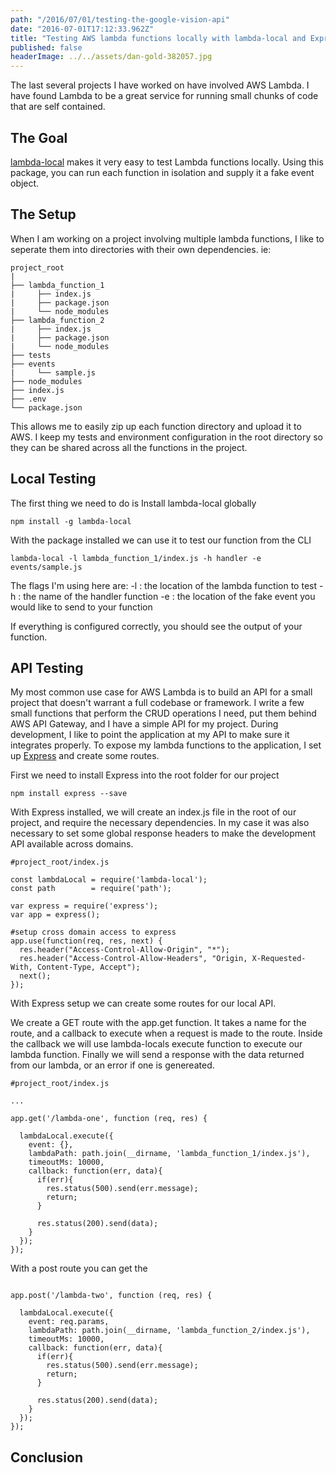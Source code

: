 ```yaml
---
path: "/2016/07/01/testing-the-google-vision-api"
date: "2016-07-01T17:12:33.962Z"
title: "Testing AWS lambda functions locally with lambda-local and ExpressJS"
published: false
headerImage: ../../assets/dan-gold-382057.jpg
---
```


The last several projects I have worked on have involved AWS Lambda. I have found Lambda to be a great service for running small chunks of code that are self contained.

## The Goal
[lambda-local](https://www.npmjs.com/package/lambda-local) makes it very easy to test Lambda functions locally. Using this package, you can run each function in isolation and supply it a fake event object.

## The Setup

When I am working on a project involving multiple lambda functions, I like to seperate them into directories with their own dependencies. ie:

```
project_root
|
├── lambda_function_1
|     ├── index.js
|     ├── package.json
|     └── node_modules
├── lambda_function_2
|     ├── index.js
|     ├── package.json
|     └── node_modules
├── tests
├── events
|     └── sample.js
├── node_modules
├── index.js
├── .env
└── package.json

```

This allows me to easily zip up each function directory and upload it to AWS. I keep my tests and environment configuration in the root directory so they can be shared across all the functions in the project.

## Local Testing
The first thing we need to do is Install lambda-local globally

````
npm install -g lambda-local
````

With the package installed we can use it to test our function from the CLI

```
lambda-local -l lambda_function_1/index.js -h handler -e events/sample.js
```

The flags I'm using here are:
-l : the location of the lambda function to test
-h : the name of the handler function
-e : the location of the fake event you would like to send to your function

If everything is configured correctly, you should see the output of your function.


## API Testing
My most common use case for AWS Lambda is to build an API for a small project that doesn't warrant a full codebase or framework. I write a few small functions that perform the CRUD operations I need, put them behind AWS API Gateway, and I have a simple API for my project. During development, I like to point the application at my API to make sure it integrates properly. To expose my lambda functions to the application, I set up [Express](https://expressjs.com) and create some routes.

First we need to install Express into the root folder for our project
````
npm install express --save
````

With Express installed, we will create an index.js file in the root of our project, and require the necessary dependencies. In my case it was also necessary to set some global response headers to make the development API available across domains.
````
#project_root/index.js

const lambdaLocal = require('lambda-local');
const path        = require('path');

var express = require('express');
var app = express();

#setup cross domain access to express
app.use(function(req, res, next) {
  res.header("Access-Control-Allow-Origin", "*");
  res.header("Access-Control-Allow-Headers", "Origin, X-Requested-With, Content-Type, Accept");
  next();
});

````


With Express setup we can create some routes for our local API.  

We create a GET route with the app.get function. It takes a name for the route, and a callback to execute when a request is made to the route. Inside the callback we will use lambda-locals execute function to execute our lambda function. Finally we will send a response with the data returned from our lambda, or an error if one is genereated.

````
#project_root/index.js

...

app.get('/lambda-one', function (req, res) {
  
  lambdaLocal.execute({
    event: {},
    lambdaPath: path.join(__dirname, 'lambda_function_1/index.js'),
    timeoutMs: 10000,
    callback: function(err, data){
      if(err){
        res.status(500).send(err.message);
        return;
      }

      res.status(200).send(data);
    }
  });
});

````

With a post route you can get the 

````

app.post('/lambda-two', function (req, res) {
  
  lambdaLocal.execute({
    event: req.params,
    lambdaPath: path.join(__dirname, 'lambda_function_2/index.js'),
    timeoutMs: 10000,
    callback: function(err, data){
      if(err){
        res.status(500).send(err.message);
        return;
      }

      res.status(200).send(data);
    }
  });
});
````
## Conclusion